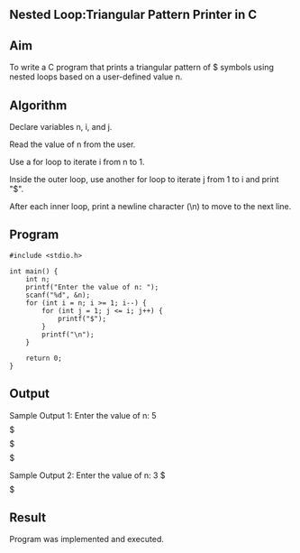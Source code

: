 ## Nested Loop:Triangular Pattern Printer in C
## Aim
To write a C program that prints a triangular pattern of $ symbols using nested loops based on a user-defined value n.

## Algorithm
Declare variables n, i, and j.

Read the value of n from the user.

Use a for loop to iterate i from n to 1.

Inside the outer loop, use another for loop to iterate j from 1 to i and print "$".

After each inner loop, print a newline character (\n) to move to the next line.

## Program
```
#include <stdio.h>

int main() {
    int n;
    printf("Enter the value of n: ");
    scanf("%d", &n);
    for (int i = n; i >= 1; i--) {
        for (int j = 1; j <= i; j++) {
            printf("$");
        }
        printf("\n");
    }

    return 0;
}
```
## Output
Sample Output 1:
Enter the value of n: 5
$$$$$
$$$$
$$$
$$
$

Sample Output 2:
Enter the value of n: 3
$$$
$$
$

## Result

Program was implemented and executed.
